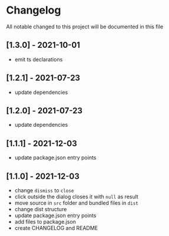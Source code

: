 # Changelog
All notable changed to this project will be documented in this file

## [1.3.0] - 2021-10-01
- emit ts declarations

## [1.2.1] - 2021-07-23
- update dependencies

## [1.2.0] - 2021-07-23
- update dependencies

## [1.1.1] - 2021-12-03
- update package.json entry points

## [1.1.0] - 2021-12-03
- change `dismiss` to `close`
- click outside the dialog closes it with `null` as result
- move source in `src` folder and bundled files in `dist`
- change dist structure
- update package.json entry points
- add files to package.json
- create CHANGELOG and README